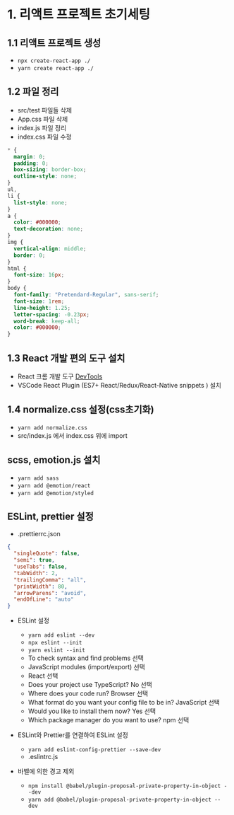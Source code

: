 # 1. 리액트 프로젝트 초기세팅

## 1.1 리액트 프로젝트 생성

- `npx create-react-app ./`
- `yarn create react-app ./`

## 1.2 파일 정리

- src/test 파일들 삭제
- App.css 파일 삭제
- index.js 파일 정리
- index.css 파일 수정

```css
* {
  margin: 0;
  padding: 0;
  box-sizing: border-box;
  outline-style: none;
}
ul,
li {
  list-style: none;
}
a {
  color: #000000;
  text-decoration: none;
}
img {
  vertical-align: middle;
  border: 0;
}
html {
  font-size: 16px;
}
body {
  font-family: "Pretendard-Regular", sans-serif;
  font-size: 1rem;
  line-height: 1.25;
  letter-spacing: -0.23px;
  word-break: keep-all;
  color: #000000;
}
```

## 1.3 React 개발 편의 도구 설치

- React 크롬 개발 도구 [DevTools](https://chromewebstore.google.com/detail/react-developer-tools/fmkadmapgofadopljbjfkapdkoienihi?hl=ko)
- VSCode React Plugin (ES7+ React/Redux/React-Native snippets ) 설치

## 1.4 normalize.css 설정(css초기화)

- `yarn add normalize.css`
- src/index.js 에서 index.css 위에 import

## scss, emotion.js 설치

- `yarn add sass`
- `yarn add @emotion/react`
- `yarn add @emotion/styled`

## ESLint, prettier 설정

- .prettierrc.json

```json
{
  "singleQuote": false,
  "semi": true,
  "useTabs": false,
  "tabWidth": 2,
  "trailingComma": "all",
  "printWidth": 80,
  "arrowParens": "avoid",
  "endOfLine": "auto"
}
```

- ESLint 설정

  - `yarn add eslint --dev`
  - `npx eslint --init`
  - `yarn eslint --init`
  - To check syntax and find problems 선택
  - JavaScript modules (import/export) 선택
  - React 선택
  - Does your project use TypeScript? No 선택
  - Where does your code run? Browser 선택
  - What format do you want your config file to be in? JavaScript 선택
  - Would you like to install them now? Yes 선택
  - Which package manager do you want to use? npm 선택

- ESLint와 Prettier를 연결하여 ESLint 설정

  - `yarn add eslint-config-prettier --save-dev`
  - .eslintrc.js

- 바벨에 의한 경고 제외
  - `npm install @babel/plugin-proposal-private-property-in-object --dev`
  - `yarn add @babel/plugin-proposal-private-property-in-object --dev`
